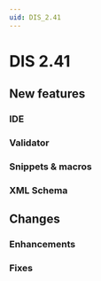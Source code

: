 ```yaml
---
uid: DIS_2.41
---
```


# DIS 2.41

## New features

### IDE

### Validator

### Snippets & macros

### XML Schema

## Changes

### Enhancements

### Fixes
